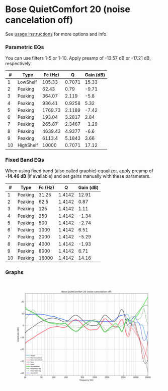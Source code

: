 # Bose QuietComfort 20 (noise cancelation off)
See [usage instructions](https://github.com/jaakkopasanen/AutoEq#usage) for more options and info.

### Parametric EQs
You can use filters 1-5 or 1-10. Apply preamp of -13.57 dB or -17.21 dB, respectively.

|   # | Type      |   Fc (Hz) |      Q |   Gain (dB) |
|-----|-----------|-----------|--------|-------------|
|   1 | LowShelf  |    105.33 | 0.7071 |       15.33 |
|   2 | Peaking   |     62.43 | 0.79   |       -9.71 |
|   3 | Peaking   |    364.07 | 2.119  |       -5.8  |
|   4 | Peaking   |    936.41 | 0.9258 |        5.32 |
|   5 | Peaking   |   1769.73 | 2.1189 |       -7.42 |
|   6 | Peaking   |    193.04 | 3.2817 |        2.84 |
|   7 | Peaking   |    265.87 | 2.3467 |       -1.29 |
|   8 | Peaking   |   4639.43 | 4.9377 |       -6.6  |
|   9 | Peaking   |   6113.4  | 5.1843 |        3.66 |
|  10 | HighShelf |  10000    | 0.7071 |       17.12 |

### Fixed Band EQs
When using fixed band (also called graphic) equalizer, apply preamp of **-14.46 dB** (if available) and set gains manually with these parameters.

|   # | Type    |   Fc (Hz) |      Q |   Gain (dB) |
|-----|---------|-----------|--------|-------------|
|   1 | Peaking |     31.25 | 1.4142 |       12.91 |
|   2 | Peaking |     62.5  | 1.4142 |        0.87 |
|   3 | Peaking |    125    | 1.4142 |        1.11 |
|   4 | Peaking |    250    | 1.4142 |       -1.34 |
|   5 | Peaking |    500    | 1.4142 |       -2.74 |
|   6 | Peaking |   1000    | 1.4142 |        6.51 |
|   7 | Peaking |   2000    | 1.4142 |       -5.29 |
|   8 | Peaking |   4000    | 1.4142 |       -1.93 |
|   9 | Peaking |   8000    | 1.4142 |        6.71 |
|  10 | Peaking |  16000    | 1.4142 |       14.16 |

### Graphs
![](./Bose%20QuietComfort%2020%20(noise%20cancelation%20off).png)

